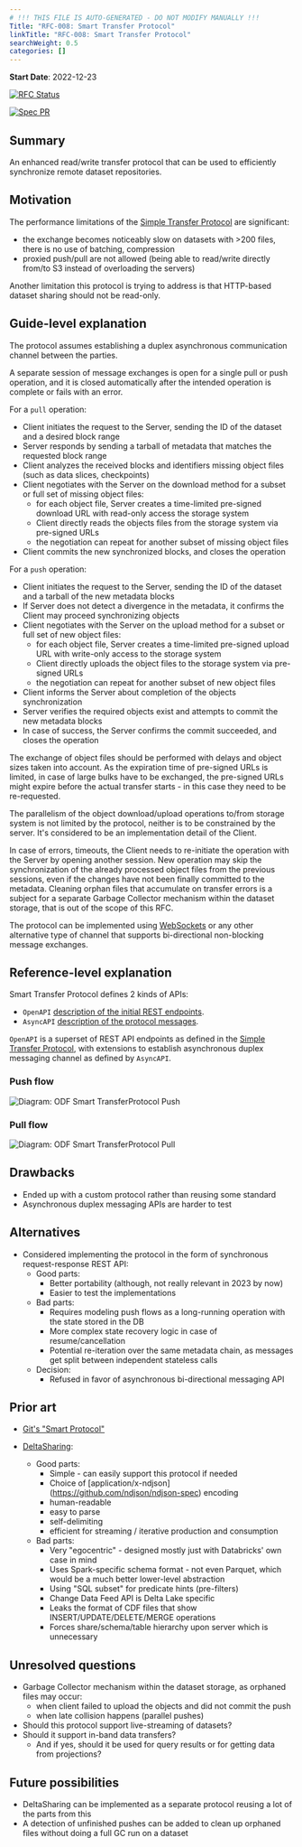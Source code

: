```yaml
---
# !!! THIS FILE IS AUTO-GENERATED - DO NOT MODIFY MANUALLY !!!
Title: "RFC-008: Smart Transfer Protocol"
linkTitle: "RFC-008: Smart Transfer Protocol"
searchWeight: 0.5
categories: []
---
```


**Start Date**: 2022-12-23

[![RFC Status](https://img.shields.io/github/issues/detail/state/kamu-data/open-data-fabric/35?label=RFC%20Status)](https://github.com/kamu-data/open-data-fabric/issues/35)

[![Spec PR](https://img.shields.io/github/pulls/detail/state/kamu-data/open-data-fabric/38?label=Spec%20PR)](https://github.com/kamu-data/open-data-fabric/pull/38)


## Summary

An enhanced read/write transfer protocol that can be used to efficiently synchronize remote dataset repositories.


## Motivation

The performance limitations of the [Simple Transfer Protocol](./007-simple-transfer-protocol.md) are significant:
- the exchange becomes noticeably slow on datasets with >200 files, there is no use of batching, compression
- proxied push/pull are not allowed (being able to read/write directly from/to S3 instead of overloading the servers)

Another limitation this protocol is trying to address is that HTTP-based dataset sharing should not be read-only.


## Guide-level explanation

The protocol assumes establishing a duplex asynchronous communication channel between the parties.

A separate session of message exchanges is open for a single pull or push operation, 
and it is closed automatically after the intended operation is complete or fails with an error.

For a `pull` operation:
- Client initiates the request to the Server, sending the ID of the dataset and a desired block range
- Server responds by sending a tarball of metadata that matches the requested block range
- Client analyzes the received blocks and identifiers missing object files (such as data slices, checkpoints)
- Client negotiates with the Server on the download method for a subset or full set of missing object files:
   - for each object file, Server creates a time-limited pre-signed download URL with read-only access the storage system
   - Client directly reads the objects files from the storage system via pre-signed URLs
   - the negotiation can repeat for another subset of missing object files
- Client commits the new synchronized blocks, and closes the operation

For a `push` operation:
- Client initiates the request to the Server, sending the ID of the dataset and a tarball of the new metadata blocks
- If Server does not detect a divergence in the metadata, it confirms the Client may proceed synchronizing objects
- Client negotiates with the Server on the upload method for a subset or full set of new object files:
   - for each object file, Server creates a time-limited pre-signed upload URL with write-only access to the storage system
   - Client directly uploads the object files to the storage system via pre-signed URLs
   - the negotiation can repeat for another subset of new object files
- Client informs the Server about completion of the objects synchronization
- Server verifies the required objects exist and attempts to commit the new metadata blocks
- In case of success, the Server confirms the commit succeeded, and closes the operation

The exchange of object files should be performed with delays and object sizes taken into account.
As the expiration time of pre-signed URLs is limited, in case of large bulks have to be exchanged,
the pre-signed URLs might expire before the actual transfer starts - in this case they need to be re-requested.

The parallelism of the object download/upload operations to/from storage system is not limited by the protocol,
neither is to be constrained by the server. It's considered to be an implementation detail of the Client.

In case of errors, timeouts, the Client needs to re-initiate the operation with the Server by opening another session.
New operation may skip the synchronization of the already processed object files from the previous sessions, 
even if the changes have not been finally committed to the metadata. Cleaning orphan files that accumulate on transfer errors
is a subject for a separate Garbage Collector mechanism within the dataset storage, that is out of the scope of this RFC.

The protocol can be implemented using [WebSockets](https://websockets.spec.whatwg.org//) or any other 
alternative type of channel that supports bi-directional non-blocking message exchanges.


## Reference-level explanation

Smart Transfer Protocol defines 2 kinds of APIs:
 - `OpenAPI` [description of the initial REST endpoints](../protocols/smart-transfer-protocol.openapi.yaml).
 - `AsyncAPI` [description of the protocol messages](../protocols/smart-transfer-protocol.asyncapi.yaml).

`OpenAPI` is a superset of REST API endpoints as defined in the 
[Simple Transfer Protocol](./007-simple-transfer-protocol.md), with extensions to establish 
asynchronous duplex messaging channel as defined by `AsyncAPI`.

### Push flow

![Diagram: ODF Smart TransferProtocol Push](../images/smart_transfer_protocol_push.svg)

### Pull flow

![Diagram: ODF Smart TransferProtocol Pull](../images/smart_transfer_protocol_pull.svg)


## Drawbacks

- Ended up with a custom protocol rather than reusing some standard
- Asynchronous duplex messaging APIs are harder to test


## Alternatives

- Considered implementing the protocol in the form of synchronous request-response REST API:
   - Good parts:
     - Better portability (although, not really relevant in 2023 by now)
     - Easier to test the implementations
   - Bad parts:
     - Requires modeling push flows as a long-running operation with the state stored in the DB
     - More complex state recovery logic in case of resume/cancellation
     - Potential re-iteration over the same metadata chain, as messages get split between independent stateless calls
   - Decision:
     - Refused in favor of asynchronous bi-directional messaging API


## Prior art

- [Git's "Smart Protocol"](https://git-scm.com/book/en/v2/Git-Internals-Transfer-Protocols)

- [DeltaSharing](https://github.com/delta-io/delta-sharing/blob/main/PROTOCOL.md):
   - Good parts:
     - Simple - can easily support this protocol if needed
     - Choice of [application/x-ndjson] (https://github.com/ndjson/ndjson-spec) encoding
     - human-readable
     - easy to parse
     - self-delimiting
     - efficient for streaming / iterative production and consumption
   - Bad parts:
     - Very "egocentric" - designed mostly just with Databricks' own case in mind
     - Uses Spark-specific schema format - not even Parquet, which would be a much better lower-level abstraction
     - Using "SQL subset" for predicate hints (pre-filters)
     - Change Data Feed API is Delta Lake specific
     - Leaks the format of CDF files that show INSERT/UPDATE/DELETE/MERGE operations
     - Forces share/schema/table hierarchy upon server which is unnecessary


## Unresolved questions
- Garbage Collector mechanism within the dataset storage, as orphaned files may occur:
   - when client failed to upload the objects and did not commit the push
   - when late collision happens (parallel pushes)
- Should this protocol support live-streaming of datasets?
- Should it support in-band data transfers?
  - And if yes, should it be used for query results or for getting data from projections?


## Future possibilities

- DeltaSharing can be implemented as a separate protocol reusing a lot of the parts from this
- A detection of unfinished pushes can be added to clean up orphaned files without doing a full GC run on a dataset